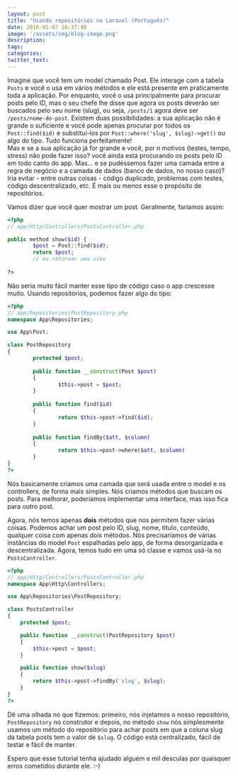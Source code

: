 ```yaml
---
layout: post
title: "Usando repositórios no Laravel (Português)"
date: 2016-01-07 18:37:48
image: '/assets/img/blog-image.png'
description:
tags:
categories:
twitter_text:
---
```


Imagine que você tem um model chamado Post. Ele interage com a tabela ```Posts``` e você o usa em vários métodos e ele está presente em praticamente toda a aplicação.  Por enquanto, você o usa principalmente para procurar posts pelo ID, mas o seu chefe lhe disse que agora os posts deverão ser buscados pelo seu nome (slug), ou seja, ```/posts/1``` agora deve ser ```/posts/nome-do-post```. Existem duas possibilidades: a sua aplicação não é grande o suficiente e você pode apenas procurar por todos os ```Post::find($id)``` e substituí-los por ```Post::where('slug', $slug)->get()``` ou algo do tipo. Tudo funciona perfeitamente!  
Mas e se a sua aplicação já for grande e você, por n motivos (testes, tempo, stress) não pode fazer isso? você ainda está procurando os posts pelo ID em todo canto do app. Mas... e se pudéssemos fazer uma camada entre a regra de negócio e a camada de dados (banco de dados, no nosso caso)? Iria evitar - entre outras coisas - código duplicado, problemas com testes, código descentralizado, etc. É mais ou menos esse o propósito de repositórios. 

Vamos dizer que você quer mostrar um post. Geralmente, faríamos assim:  

```php
<?php
// app/Http/Controllers/PostsController.php

public method show($id) {
        $post = Post::find($id);
        return $post;
        // ou retornar uma view
        
?>
```

Não seria muito fácil manter esse tipo de código caso o app crescesse muito. Usando repositórios, podemos fazer algo do tipo: 

```php
<?php
// app/Repositories/PostRepository.php
namespace App\Repositories;

use App\Post;

class PostRepository
{
        protected $post;
        
        public function __construct(Post $post)
        {
                $this->post = $post;
        }
        
        public function find($id)
        {
                return $this->post->find($id);
        }
        
        public function findBy($att, $column)
        {
                return $this->post->where($att, $column)
        }
}
?>

```

Nós basicamente criamos uma camada que será usada entre o model e os controllers, de forma mais simples. Nós criamos métodos que buscam os posts. Para melhorar, poderíamos implementar uma interface, mas isso fica para outro post. 

Agora, nós temos apenas **dois** métodos que nos permitem fazer várias coisas. Podemos achar um post pelo ID, slug, nome, título, conteúdo, qualquer coisa com apenas dois métodos. Nós precisaríamos de várias instâncias do model ```Post``` espalhadas pelo app, de forma desorganizada e descentralizada. Agora, temos tudo em uma só classe e vamos usá-la no ```PostsController```.

```php
<?php
// app/Http/Controllers/PostsController.php
namespace App\Http\Controllers;

use App\Repositories\PostRepository;

class PostsController
{
	protected $post;

	public function __construct(PostRepository $post)
	{
		$this->post = $post;
	}

	public function show($slug)
	{
		return $this->post->findBy('slug', $slug);
	}
}
?>
```
        
Dê uma olhada no que fizemos: primeiro, nós injetamos o nosso repositório, ```PostRepository``` no construtor e depois, no método ```show``` nós simplesmente usamos um método do repositório para achar posts em que a coluna slug da tabela posts tem o valor de  ```$slug```. O código está centralizado, fácil de testar e fácil de manter. 

Espero que esse tutorial tenha ajudado alguém e mil desculas por quaisquer erros cometidos durante ele. :-)
        
        
        
        
        
        
        
        
        

        
        
        
        
